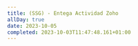 ```yaml
---
title: (SSG) - Entega Actividad Zoho
allDay: true
date: 2023-10-05
completed: 2023-10-03T11:47:48.161+01:00
---
```


